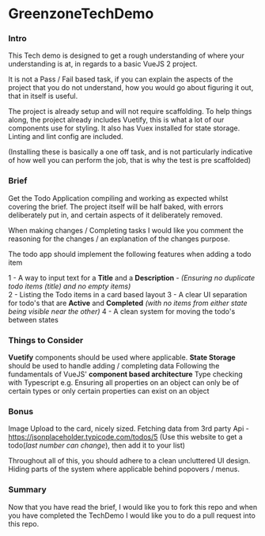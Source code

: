 # GreenzoneTechDemo

### Intro
This Tech demo is designed to get a rough understanding of where your understanding is at, in regards to a basic VueJS 2 project.

It is not a Pass / Fail based task, if you can explain the aspects of the project that you do not understand, how you would go about figuring it out, that in itself is useful.

The project is already setup and will not require scaffolding.
To help things along, the project already includes Vuetify, this is what a lot of our components use for styling. 
It also has Vuex installed for state storage.
Linting and lint config are included.

(Installing these is basically a one off task, and is not particularly indicative of how well you can perform the job, that is why the test is pre scaffolded)

### Brief
Get the Todo Application compiling and working as expected whilst covering the brief.
The project itself will be half baked, with errors deliberately put in, and certain aspects of it deliberately removed.

When making changes / Completing tasks I would like you comment the reasoning for the changes / an explanation of the changes purpose.

The todo app should implement the following features when adding a todo item

1 - A way to input text for a **Title** and a **Description** - _(Ensuring no duplicate todo items (title) and no empty items)_ <br>
2 - Listing the Todo items in a card based layout
3 - A clear UI separation for todo's that are **Active** and **Completed** _(with no items from either state being visible near the other)_
4 - A clean system for moving the todo's between states

### Things to Consider
**Vuetify** components should be used where applicable.
**State Storage** should be used to handle adding / completing data
Following the fundamentals of VueJS' **component based architecture**
Type checking with Typescript e.g. Ensuring all properties on an object can only be of certain types or only certain properties can exist on an object

### Bonus
Image Upload to the card, nicely sized.
Fetching data from 3rd party Api - https://jsonplaceholder.typicode.com/todos/5 (Use this website to get a todo(_last number can change_), then add it to your list)

Throughout all of this, you should adhere to a clean uncluttered UI design. Hiding parts of the system where applicable behind popovers / menus.

### Summary
Now that you have read the brief, I would like you to fork this repo and when you have completed the TechDemo I would like you to do a pull request into this repo.
